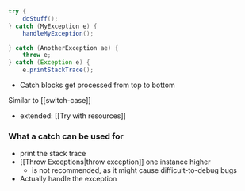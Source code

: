 ```java
try {
	doStuff();
} catch (MyException e) {
	handleMyException();

} catch (AnotherException ae) {
	throw e;
} catch (Exception e) {
	e.printStackTrace();
```
- Catch blocks get processed from top to bottom

Similar to [[switch-case]]
- extended: [[Try with resources]]
### What a catch can be used for
- print the stack trace
- [[Throw Exceptions|throw exception]] one instance higher
	- is not recommended, as it might cause difficult-to-debug bugs
- Actually handle the exception